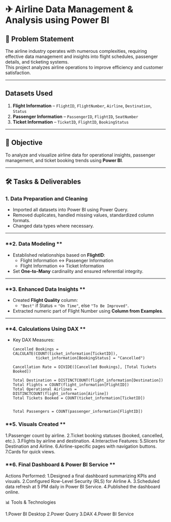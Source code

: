 # ✈ Airline Data Management & Analysis using Power BI

## 📌 Problem Statement
The airline industry operates with numerous complexities, requiring effective data management and insights into flight schedules, passenger details, and ticketing systems.  
This project analyzes airline operations to improve efficiency and customer satisfaction.

---

##   Datasets Used
1. **Flight Information** – `FlightID`, `FlightNumber`, `Airline`, `Destination`, `Status`
2. **Passenger Information** – `PassengerID`, `FlightID`, `SeatNumber`
3. **Ticket Information** – `TicketID`, `FlightID`, `BookingStatus`

---

## 🎯 Objective
To analyze and visualize airline data for operational insights, passenger management, and ticket booking trends using **Power BI**.

---

## 🛠 Tasks & Deliverables

### **1. Data Preparation and Cleaning**
- Imported all datasets into Power BI using Power Query.
- Removed duplicates, handled missing values, standardized column formats.
- Changed data types where necessary.

---

### **2. Data Modeling **
- Established relationships based on **FlightID**:
  - Flight Information ↔ Passenger Information
  - Flight Information ↔ Ticket Information
- Set **One-to-Many** cardinality and ensured referential integrity.

---

### **3. Enhanced Data Insights **
- Created **Flight Quality** column:
  - `"Best"` if Status = `"On Time"`, else `"To Be Improved"`.
- Extracted numeric part of Flight Number using **Column from Examples**.

---

### **4. Calculations Using DAX **
- Key DAX Measures:
  ```DAX
  Cancelled Bookings =
  CALCULATE(COUNT(ticket_information[TicketID]),
            ticket_information[BookingStatus] = "Cancelled")

  Cancellation Rate = DIVIDE([Cancelled Bookings], [Total Tickets Booked])

  Total Destination = DISTINCTCOUNT(flight_information[Destination])
  Total Flights = COUNT(flight_information[FlightID])
  Total Operational Airlines = DISTINCTCOUNT(flight_information[Airline])
  Total Tickets Booked = COUNT(ticket_information[TicketID])

  
  Total Passengers = COUNT(passenger_information[FlightID])

### **5. Visuals Created **

1.Passenger count by airline.
2.Ticket booking statuses (booked, cancelled, etc.).
3.Flights by airline and destination.
4.Interactive Features:
5.Slicers for Destination and Airline.
6.Airline-specific pages with navigation buttons.
7.Cards for quick views.

### **6. Final Dashboard & Power BI Service **

Actions Performed:
1.Designed a final dashboard summarizing KPIs and visuals.
2.Configured Row-Level Security (RLS) for Airline A.
3.Scheduled data refresh at 5 PM daily in Power BI Service.
4.Published the dashboard online.

📊 Tools & Technologies

1.Power BI Desktop
2.Power Query
3.DAX
4.Power BI Service
  
